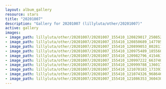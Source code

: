 ```yaml
---
layout: album_gallery
resource: stars
title: "20201007"
description: "Gallery for 20201007 (lillyluta/other/20201007)"
active: gallery
images:
- image_path: lillyluta/other/20201007/20201007_155410_120829017_2508525829439947_7290389849523031805_n.jpg
- image_path: lillyluta/other/20201007/20201007_155410_120850689_1477059975822470_494913351432516077_n.jpg
- image_path: lillyluta/other/20201007/20201007_155410_120899053_802811403819840_1254004223137247659_n.jpg
- image_path: lillyluta/other/20201007/20201007_155410_120975489_185560479675263_2233416612366031193_n.jpg
- image_path: lillyluta/other/20201007/20201007_155410_120982796_415461432790014_6964458984719187123_n.jpg
- image_path: lillyluta/other/20201007/20201007_155410_120997222_663740354579082_8826095457717908723_n.jpg
- image_path: lillyluta/other/20201007/20201007_155410_120999788_1360172614185422_7468775102324776084_n.jpg
- image_path: lillyluta/other/20201007/20201007_155410_121070183_1733933460090850_609776087124695341_n.jpg
- image_path: lillyluta/other/20201007/20201007_155410_121074326_968646236951714_3964974032581240302_n.jpg
- image_path: lillyluta/other/20201007/20201007_155410_121086353_360430888648124_8330985567359724594_n.jpg
---
```

